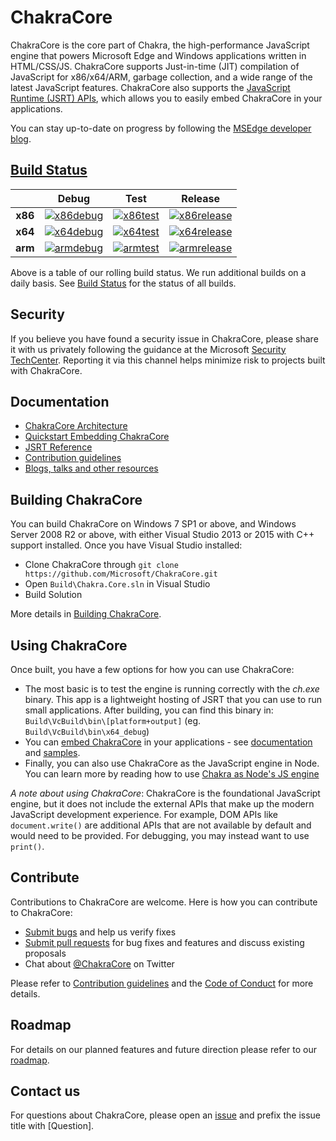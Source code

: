 # ChakraCore

ChakraCore is the core part of Chakra, the high-performance JavaScript engine that powers Microsoft Edge and Windows applications written in HTML/CSS/JS.  ChakraCore supports Just-in-time (JIT) compilation of JavaScript for x86/x64/ARM, garbage collection, and a wide range of the latest JavaScript features.  ChakraCore also supports the [JavaScript Runtime (JSRT) APIs](https://github.com/Microsoft/ChakraCore/wiki/JavaScript-Runtime-%28JSRT%29-Overview), which allows you to easily embed ChakraCore in your applications.

You can stay up-to-date on progress by following the [MSEdge developer blog](http://blogs.windows.com/msedgedev/).

## [Build Status](https://github.com/Microsoft/ChakraCore/wiki/Build-Status)

|         | __Debug__ | __Test__ | __Release__ |
|:-------:|:---------:|:--------:|:-----------:|
| __x86__ | [![x86debug][x86dbgicon]][x86dbglink] | [![x86test][x86testicon]][x86testlink] | [![x86release][x86relicon]][x86rellink] |
| __x64__ | [![x64debug][x64dbgicon]][x64dbglink] | [![x64test][x64testicon]][x64testlink] | [![x64release][x64relicon]][x64rellink] |
| __arm__ | [![armdebug][armdbgicon]][armdbglink] | [![armtest][armtesticon]][armtestlink] | [![armrelease][armrelicon]][armrellink] |

[x86dbgicon]: http://dotnet-ci.cloudapp.net/job/Microsoft_ChakraCore/job/x86_debug/badge/icon
[x86dbglink]: http://dotnet-ci.cloudapp.net/job/Microsoft_ChakraCore/job/x86_debug/
[x86testicon]: http://dotnet-ci.cloudapp.net/job/Microsoft_ChakraCore/job/x86_test/badge/icon
[x86testlink]: http://dotnet-ci.cloudapp.net/job/Microsoft_ChakraCore/job/x86_test/
[x86relicon]: http://dotnet-ci.cloudapp.net/job/Microsoft_ChakraCore/job/x86_release/badge/icon
[x86rellink]: http://dotnet-ci.cloudapp.net/job/Microsoft_ChakraCore/job/x86_release/

[x64dbgicon]: http://dotnet-ci.cloudapp.net/job/Microsoft_ChakraCore/job/x64_debug/badge/icon
[x64dbglink]: http://dotnet-ci.cloudapp.net/job/Microsoft_ChakraCore/job/x64_debug/
[x64testicon]: http://dotnet-ci.cloudapp.net/job/Microsoft_ChakraCore/job/x64_test/badge/icon
[x64testlink]: http://dotnet-ci.cloudapp.net/job/Microsoft_ChakraCore/job/x64_test/
[x64relicon]: http://dotnet-ci.cloudapp.net/job/Microsoft_ChakraCore/job/x64_release/badge/icon
[x64rellink]: http://dotnet-ci.cloudapp.net/job/Microsoft_ChakraCore/job/x64_release/

[armdbgicon]: http://dotnet-ci.cloudapp.net/job/Microsoft_ChakraCore/job/arm_debug/badge/icon
[armdbglink]: http://dotnet-ci.cloudapp.net/job/Microsoft_ChakraCore/job/arm_debug/
[armtesticon]: http://dotnet-ci.cloudapp.net/job/Microsoft_ChakraCore/job/arm_test/badge/icon
[armtestlink]: http://dotnet-ci.cloudapp.net/job/Microsoft_ChakraCore/job/arm_test/
[armrelicon]: http://dotnet-ci.cloudapp.net/job/Microsoft_ChakraCore/job/arm_release/badge/icon
[armrellink]: http://dotnet-ci.cloudapp.net/job/Microsoft_ChakraCore/job/arm_release/

Above is a table of our rolling build status. We run additional builds on a daily basis. See [Build Status](https://github.com/Microsoft/ChakraCore/wiki/Build-Status) for the status of all builds.

## Security

If you believe you have found a security issue in ChakraCore, please share it with us privately following the guidance at the Microsoft [Security TechCenter](https://technet.microsoft.com/en-us/security/ff852094). Reporting it via this channel helps minimize risk to projects built with ChakraCore.

## Documentation

* [ChakraCore Architecture](https://github.com/Microsoft/ChakraCore/wiki/Architecture-Overview)
* [Quickstart Embedding ChakraCore](https://github.com/Microsoft/ChakraCore/wiki/Embedding-ChakraCore)
* [JSRT Reference](https://github.com/Microsoft/ChakraCore/wiki/JavaScript-Runtime-%28JSRT%29-Reference)
* [Contribution guidelines](CONTRIBUTING.md)
* [Blogs, talks and other resources](https://github.com/Microsoft/ChakraCore/wiki/Resources)

## Building ChakraCore

You can build ChakraCore on Windows 7 SP1 or above, and Windows Server 2008 R2 or above, with either Visual Studio 2013 or 2015 with C++ support installed.  Once you have Visual Studio installed:

* Clone ChakraCore through ```git clone https://github.com/Microsoft/ChakraCore.git```
* Open `Build\Chakra.Core.sln` in Visual Studio
* Build Solution

More details in [Building ChakraCore](https://github.com/Microsoft/ChakraCore/wiki/Building-ChakraCore).

## Using ChakraCore

Once built, you have a few options for how you can use ChakraCore:

* The most basic is to test the engine is running correctly with the *ch.exe* binary.  This app is a lightweight hosting of JSRT that you can use to run small applications.  After building, you can find this binary in: `Build\VcBuild\bin\[platform+output]`  (eg. `Build\VcBuild\bin\x64_debug`)
* You can [embed ChakraCore](https://github.com/Microsoft/ChakraCore/wiki/Embedding-ChakraCore) in your applications - see [documentation](https://github.com/Microsoft/ChakraCore/wiki/Embedding-ChakraCore) and [samples](http://aka.ms/chakracoresamples).
* Finally, you can also use ChakraCore as the JavaScript engine in Node.  You can learn more by reading how to use [Chakra as Node's JS engine](https://github.com/Microsoft/node)

_A note about using ChakraCore_: ChakraCore is the foundational JavaScript engine, but it does not include the external APIs that make up the modern JavaScript development experience.  For example, DOM APIs like ```document.write()``` are additional APIs that are not available by default and would need to be provided.  For debugging, you may instead want to use ```print()```.

## Contribute

Contributions to ChakraCore are welcome.  Here is how you can contribute to ChakraCore:

* [Submit bugs](https://github.com/Microsoft/ChakraCore/issues) and help us verify fixes
* [Submit pull requests](https://github.com/Microsoft/ChakraCore/pulls) for bug fixes and features and discuss existing proposals
* Chat about [@ChakraCore](https://twitter.com/ChakraCore) on Twitter

Please refer to [Contribution guidelines](CONTRIBUTING.md) and the [Code of Conduct](CODE_OF_CONDUCT.md) for more details.

## Roadmap
For details on our planned features and future direction please refer to our [roadmap](https://github.com/Microsoft/ChakraCore/wiki/Roadmap).

## Contact us
For questions about ChakraCore, please open an [issue](https://github.com/Microsoft/ChakraCore/issues/new) and prefix the issue title with [Question].
